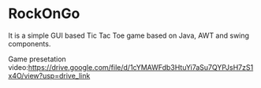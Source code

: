 # RockOnGo
It is a simple GUI based Tic Tac Toe game based on Java, AWT and swing components.

Game presetation video:https://drive.google.com/file/d/1cYMAWFdb3HtuYi7aSu7QYPJsH7zS1x4O/view?usp=drive_link
